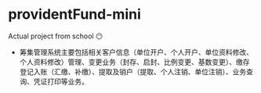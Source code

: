 # providentFund-mini
Actual project from school 😶
- 筹集管理系统主要包括相关客户信息（单位开户、个人开户、单位资料修改、个人资料修改）管理、变更业务（封存、启封、比例变更、基数变更）、缴存登记入账（汇缴、补缴）、提取及销户（提取、个人注销、单位注销）、业务查询、凭证打印等业务。
